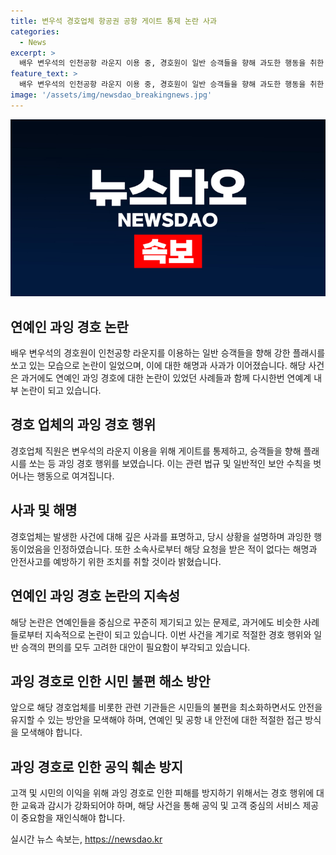 ```yaml
---
title: 변우석 경호업체 항공권 공항 게이트 통제 논란 사과
categories:
  - News
excerpt: >
  배우 변우석의 인천공항 라운지 이용 중, 경호원이 일반 승객들을 향해 과도한 행동을 취한 사건이 논란을 빚고 있다. 사진과 영상 속에서는 경호업체 직원들이 인천공항을 통제하거나 승객들을 플래시로 공격하는 장면이 담겼다. 이에 대한 공항 경비대와의 협의를 거친 것이라고 주장하며 공항 직원과 팬들의 혼잡을 막기 위한 조치라고 설명했으나, 논란은 여전히 지속되고 있다. 이에 대해 경호업체 대표는 사과하고, 재발 방지 교육을 실시할 예정이라고 전했다. 연예인들을 둘러싼 과잉 경호 논란은 과거에도 있었으며, 관련된 다양한 사례가 언급되고 있다.
feature_text: >
  배우 변우석의 인천공항 라운지 이용 중, 경호원이 일반 승객들을 향해 과도한 행동을 취한 사건이 논란을 빚고 있다. 사진과 영상 속에서는 경호업체 직원들이 인천공항을 통제하거나 승객들을 플래시로 공격하는 장면이 담겼다. 이에 대한 공항 경비대와의 협의를 거친 것이라고 주장하며 공항 직원과 팬들의 혼잡을 막기 위한 조치라고 설명했으나, 논란은 여전히 지속되고 있다. 이에 대해 경호업체 대표는 사과하고, 재발 방지 교육을 실시할 예정이라고 전했다. 연예인들을 둘러싼 과잉 경호 논란은 과거에도 있었으며, 관련된 다양한 사례가 언급되고 있다.
image: '/assets/img/newsdao_breakingnews.jpg'
---
```


<p><img src="/assets/img/newsdao_breakingnews.jpg" alt="ontimetimes 속보" /></p>

<h2 data-ke-size="size26">연예인 과잉 경호 논란</h2>

<p data-ke-size="size16">배우 변우석의 경호원이 인천공항 라운지를 이용하는 일반 승객들을 향해 강한 플래시를 쏘고 있는 모습으로 논란이 일었으며, 이에 대한 해명과 사과가 이어졌습니다. 해당 사건은 과거에도 연예인 과잉 경호에 대한 논란이 있었던 사례들과 함께 다시한번 연예계 내부 논란이 되고 있습니다.</p>

<h2 data-ke-size="size26">경호 업체의 과잉 경호 행위</h2>

<p data-ke-size="size16">경호업체 직원은 변우석의 라운지 이용을 위해 게이트를 통제하고, 승객들을 향해 플래시를 쏘는 등 과잉 경호 행위를 보였습니다. 이는 관련 법규 및 일반적인 보안 수칙을 벗어나는 행동으로 여겨집니다.</p>

<h2 data-ke-size="size26">사과 및 해명</h2>

<p data-ke-size="size16">경호업체는 발생한 사건에 대해 깊은 사과를 표명하고, 당시 상황을 설명하며 과잉한 행동이었음을 인정하였습니다. 또한 소속사로부터 해당 요청을 받은 적이 없다는 해명과 안전사고를 예방하기 위한 조치를 취할 것이라 밝혔습니다.</p>

<h2 data-ke-size="size26">연예인 과잉 경호 논란의 지속성</h2>

<p data-ke-size="size16">해당 논란은 연예인들을 중심으로 꾸준히 제기되고 있는 문제로, 과거에도 비슷한 사례들로부터 지속적으로 논란이 되고 있습니다. 이번 사건을 계기로 적절한 경호 행위와 일반 승객의 편의를 모두 고려한 대안이 필요함이 부각되고 있습니다.</p>

<h2 data-ke-size="size26">과잉 경호로 인한 시민 불편 해소 방안</h2>

<p data-ke-size="size16">앞으로 해당 경호업체를 비롯한 관련 기관들은 시민들의 불편을 최소화하면서도 안전을 유지할 수 있는 방안을 모색해야 하며, 연예인 및 공항 내 안전에 대한 적절한 접근 방식을 모색해야 합니다.</p>

<h2 data-ke-size="size26">과잉 경호로 인한 공익 훼손 방지</h2>

<p data-ke-size="size16">고객 및 시민의 이익을 위해 과잉 경호로 인한 피해를 방지하기 위해서는 경호 행위에 대한 교육과 감시가 강화되어야 하며, 해당 사건을 통해 공익 및 고객 중심의 서비스 제공이 중요함을 재인식해야 합니다.</p>
실시간 뉴스 속보는, <a href="https://newsdao.kr" rel="dofollow">https://newsdao.kr</a>


